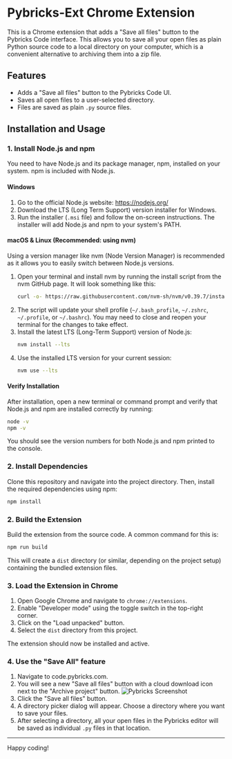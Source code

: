 # Pybricks-Ext Chrome Extension

This is a Chrome extension that adds a "Save all files" button to the Pybricks Code interface. This allows you to save all your open files as plain Python source code to a local directory on your computer, which is a convenient alternative to archiving them into a zip file.

## Features

- Adds a "Save all files" button to the Pybricks Code UI.
- Saves all open files to a user-selected directory.
- Files are saved as plain `.py` source files.

## Installation and Usage

### 1. Install Node.js and npm

You need to have Node.js and its package manager, npm, installed on your system. npm is included with Node.js.

#### Windows

1.  Go to the official Node.js website: https://nodejs.org/
2.  Download the LTS (Long Term Support) version installer for Windows.
3.  Run the installer (`.msi` file) and follow the on-screen instructions. The installer will add Node.js and npm to your system's PATH.

#### macOS & Linux (Recommended: using nvm)

Using a version manager like nvm (Node Version Manager) is recommended as it allows you to easily switch between Node.js versions.

1.  Open your terminal and install nvm by running the install script from the nvm GitHub page. It will look something like this:
    ```bash
    curl -o- https://raw.githubusercontent.com/nvm-sh/nvm/v0.39.7/install.sh | bash
    ```
2.  The script will update your shell profile (`~/.bash_profile`, `~/.zshrc`, `~/.profile`, or `~/.bashrc`). You may need to close and reopen your terminal for the changes to take effect.
3.  Install the latest LTS (Long-Term Support) version of Node.js:
    ```bash
    nvm install --lts
    ```
4.  Use the installed LTS version for your current session:
    ```bash
    nvm use --lts
    ```

#### Verify Installation

After installation, open a new terminal or command prompt and verify that Node.js and npm are installed correctly by running:

```bash
node -v
npm -v
```

You should see the version numbers for both Node.js and npm printed to the console.

### 2. Install Dependencies

Clone this repository and navigate into the project directory. Then, install the required dependencies using npm:

```bash
npm install
```

### 2. Build the Extension

Build the extension from the source code. A common command for this is:

```bash
npm run build
```

This will create a `dist` directory (or similar, depending on the project setup) containing the bundled extension files.

### 3. Load the Extension in Chrome

1.  Open Google Chrome and navigate to `chrome://extensions`.
2.  Enable "Developer mode" using the toggle switch in the top-right corner.
3.  Click on the "Load unpacked" button.
4.  Select the `dist` directory from this project.

The extension should now be installed and active.

### 4. Use the "Save All" feature

1.  Navigate to code.pybricks.com.
2.  You will see a new "Save all files" button with a cloud download icon next to the "Archive project" button.
![Pybricks Screenshot](path/to/image.jpg "Optional Title")
3.  Click the "Save all files" button.
4.  A directory picker dialog will appear. Choose a directory where you want to save your files.
5.  After selecting a directory, all your open files in the Pybricks editor will be saved as individual `.py` files in that location.

---

Happy coding!
